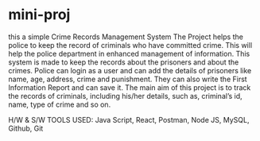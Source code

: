 # mini-proj
this a simple Crime Records Management System
The Project helps the police to keep the record of criminals who have committed crime. 
This will help the police department in enhanced management of information.
This system is made to keep the records about the prisoners and about the crimes. 
Police can login as a user and can add the details of prisoners like name, age, address, crime and punishment. 
They can also write the First Information Report and can save it.
The main aim of this project is to track the records of criminals, including his/her details, such as, criminal’s id, name, type of crime and so on.

H/W & S/W TOOLS USED:  Java Script, React, Postman, Node JS, MySQL, Github, Git
